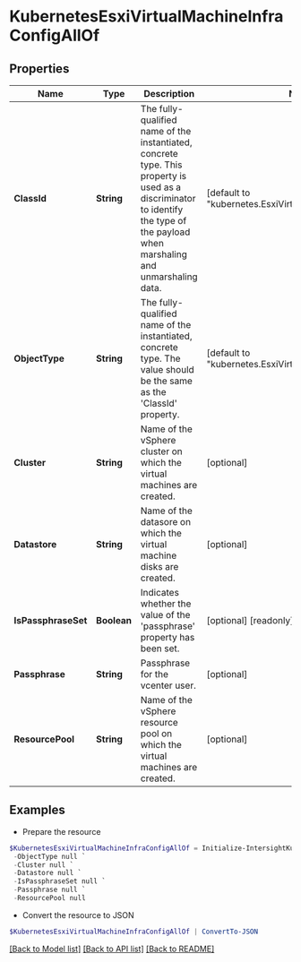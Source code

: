 # KubernetesEsxiVirtualMachineInfraConfigAllOf
## Properties

Name | Type | Description | Notes
------------ | ------------- | ------------- | -------------
**ClassId** | **String** | The fully-qualified name of the instantiated, concrete type. This property is used as a discriminator to identify the type of the payload when marshaling and unmarshaling data. | [default to "kubernetes.EsxiVirtualMachineInfraConfig"]
**ObjectType** | **String** | The fully-qualified name of the instantiated, concrete type. The value should be the same as the &#39;ClassId&#39; property. | [default to "kubernetes.EsxiVirtualMachineInfraConfig"]
**Cluster** | **String** | Name of the vSphere cluster on which the virtual machines are created. | [optional] 
**Datastore** | **String** | Name of the datasore on which the virtual machine disks are created. | [optional] 
**IsPassphraseSet** | **Boolean** | Indicates whether the value of the &#39;passphrase&#39; property has been set. | [optional] [readonly] [default to $false]
**Passphrase** | **String** | Passphrase for the vcenter user. | [optional] 
**ResourcePool** | **String** | Name of the vSphere resource pool on which the virtual machines are created. | [optional] 

## Examples

- Prepare the resource
```powershell
$KubernetesEsxiVirtualMachineInfraConfigAllOf = Initialize-IntersightKubernetesEsxiVirtualMachineInfraConfigAllOf  -ClassId null `
 -ObjectType null `
 -Cluster null `
 -Datastore null `
 -IsPassphraseSet null `
 -Passphrase null `
 -ResourcePool null
```

- Convert the resource to JSON
```powershell
$KubernetesEsxiVirtualMachineInfraConfigAllOf | ConvertTo-JSON
```

[[Back to Model list]](../README.md#documentation-for-models) [[Back to API list]](../README.md#documentation-for-api-endpoints) [[Back to README]](../README.md)

